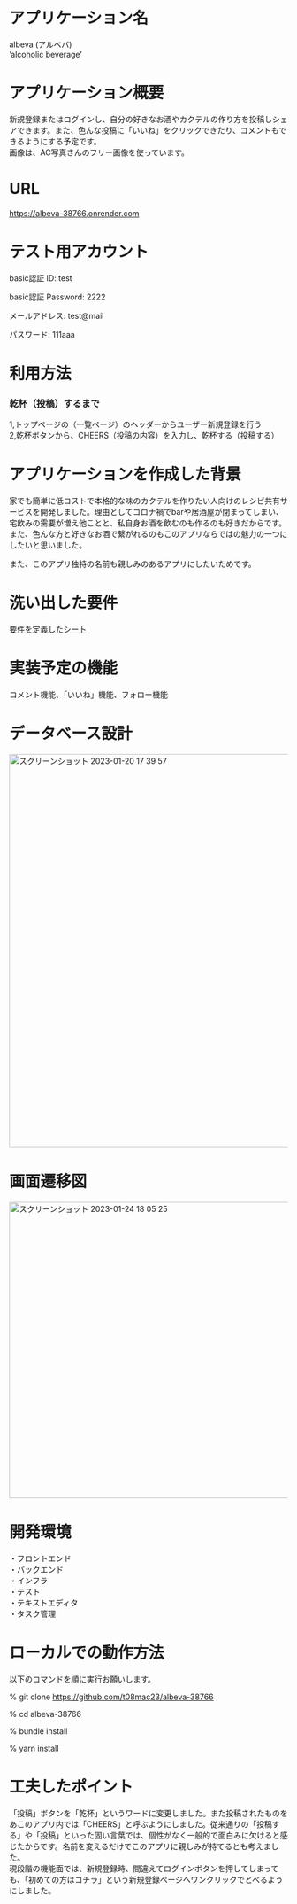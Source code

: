 # アプリケーション名  
albeva (アルベバ)  
’alcoholic beverage’  


# アプリケーション概要  
新規登録またはログインし、自分の好きなお酒やカクテルの作り方を投稿しシェアできます。また、色んな投稿に「いいね」をクリックできたり、コメントもできるようにする予定です。  
画像は、AC写真さんのフリー画像を使っています。


# URL  
https://albeva-38766.onrender.com  


# テスト用アカウント  
basic認証 ID:  test  

basic認証 Password:  2222  

メールアドレス:  test@mail  

パスワード:  111aaa


# 利用方法  

### 乾杯（投稿）するまで  
1,トップページの（一覧ページ）のヘッダーからユーザー新規登録を行う  
2,乾杯ボタンから、CHEERS（投稿の内容）を入力し、乾杯する（投稿する）  


# アプリケーションを作成した背景  

家でも簡単に低コストで本格的な味のカクテルを作りたい人向けのレシピ共有サービスを開発しました。理由としてコロナ禍でbarや居酒屋が閉まってしまい、宅飲みの需要が増え他ことと、私自身お酒を飲むのも作るのも好きだからです。また、色んな方と好きなお酒で繋がれるのもこのアプリならではの魅力の一つにしたいと思いました。  

また、このアプリ独特の名前も親しみのあるアプリにしたいためです。
# 洗い出した要件　  

[要件を定義したシート](https://docs.google.com/spreadsheets/d/1-k_UBMNJ6-_wT2_XmMVfI-Euuca0Lx0bzk_JvgNLELs/edit#gid=1247154864)  


# 実装予定の機能  

コメント機能、「いいね」機能、フォロー機能  


# データベース設計  
<img width="711" alt="スクリーンショット 2023-01-20 17 39 57" src="https://user-images.githubusercontent.com/118711928/213912438-fd0c7d14-d815-41da-b418-566a769e0125.png">  


# 画面遷移図  

<img width="535" alt="スクリーンショット 2023-01-24 18 05 25" src="https://user-images.githubusercontent.com/118711928/214251778-51f5b054-578c-4074-8d7f-d4299d017a19.png">  



# 開発環境  

・フロントエンド  
・バックエンド  
・インフラ  
・テスト  
・テキストエディタ  
・タスク管理  


# ローカルでの動作方法  

以下のコマンドを順に実行お願いします。  

% git clone https://github.com/t08mac23/albeva-38766  

% cd albeva-38766  

% bundle install  

% yarn install  


# 工夫したポイント  
「投稿」ボタンを「乾杯」というワードに変更しました。また投稿されたものをあこのアプリ内では「CHEERS」と呼ぶようにしました。従来通りの「投稿する」や「投稿」といった固い言葉では、個性がなく一般的で面白みに欠けると感じたからです。名前を変えるだけでこのアプリに親しみが持てるとも考えました。  
現段階の機能面では、新規登録時、間違えてログインボタンを押してしまっても、「初めての方はコチラ」という新規登録ページへワンクリックでとべるようにしました。  
